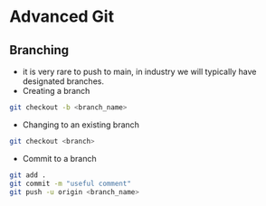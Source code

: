 # Advanced Git

## Branching
* it is very rare to push to main, in industry we will typically have designated branches.
* Creating a branch
```bash
git checkout -b <branch_name>
```

* Changing to an existing branch
```bash
git checkout <branch>
```

* Commit to a branch
```bash
git add .
git commit -m "useful comment"
git push -u origin <branch_name>
```
